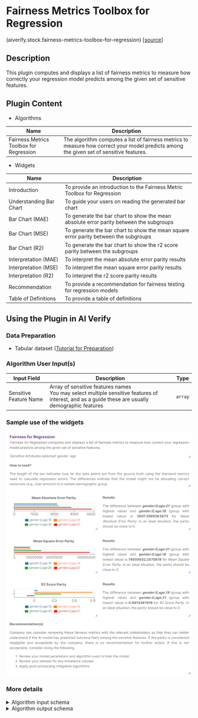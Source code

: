 # Fairness Metrics Toolbox for Regression
(aiverify.stock.fairness-metrics-toolbox-for-regression) [[source](https://github.com/IMDA-BTG/aiverify/tree/main/aiverify.stock.fairness-metrics-toolbox-for-regression)]

## Description

This plugin computes and displays a list of fairness metrics to measure how correctly your regression model predicts among the given set of sensitive features.



## Plugin Content
- Algorithms
  
| Name                                    | Description                                                                                                                             |
| --------------------------------------- | --------------------------------------------------------------------------------------------------------------------------------------- |
| Fairness Metrics Toolbox for Regression | The algorithm computes a list of fairness metrics to measure how correct your model predicts among the given set of sensitive features. |


- Widgets

| Name                    | Description                                                                            |
| ----------------------- | -------------------------------------------------------------------------------------- |
| Introduction            | To provide an introduction to the Fairness Metric Toolbox for Regression               |
| Understanding Bar Chart | To guide your users on reading the generated bar chart                                |
| Bar Chart (MAE)         | To generate the bar chart to show the mean absolute error parity between the subgroups |
| Bar Chart (MSE)         | To generate the bar chart to show the mean square error parity between the subgroups   |
| Bar Chart (R2)          | To generate the bar chart to show the r2 score parity between the subgroups            |
| Interpretation (MAE)    | To interpret the mean absolute error parity results                              |
| Interpretation (MSE)    | To interpret the mean square error parity results                                |
| Interpretation (R2)     | To interpret the r2 score parity results                                          |
| Recommendation          | To provide a recommendation for fairness testing for regression models                 |
| Table of Definitions    | To provide a table of definitions                                                      |

## Using the Plugin in AI Verify
### Data Preparation
- Tabular dataset ([Tutorial for Preparation](www.test.com))

### Algorithm User Input(s)

| Input Field            | Description                                                                                                                            |  Type   |
| ---------------------- | -------------------------------------------------------------------------------------------------------------------------------------- | :-----: |
| Sensitive Feature Name | Array of sensitive features names </br> You may select multiple sensitive features of interest, and as a guide these are usually demographic features | `array` |


### Sample use of the widgets

![FMTR sample](images/fmtr_sample.png)


### More details
<details>
<summary> Algorithm input schema </summary>

```json
{
    "title": "Algorithm Plugin Input Arguments",
    "description": "A schema for algorithm plugin input arguments",
    "type": "object",
    "required": [
        "sensitive_feature"
    ],
    "properties": {
        "sensitive_feature": {
            "title": "Sensitive Feature Names",
            "description": "Array of Sensitive Feature Names (e.g. Gender)",
            "type": "array",
            "items": {
                "type": "string"
            },
            "minItems": 1
        }
    }
}
```

</details>

<details>
<summary>Algorithm output schema </summary>

```json
{
    "title": "Algorithm Plugin Output Arguments",
    "description": "A schema for algorithm plugin output arguments",
    "type": "object",
    "required": ["results"],
    "minProperties": 1,
    "properties": {
        "results": {
            "type": "array",
            "minItems": 1,
            "title": "The results Schema",
            "items": {
                "type": "object",
                "properties": {
                    "mae": {
                        "type": "number"
                    },
                    "r2": {
                        "type": [
                            "number",
                            "null"
                        ]
                    },
                    "mse": {
                        "type": "number"
                    },
                    "subgroup": {
                        "type": "string"
                    }
                }
            }
        }, 
        "sensitive_feature":{
            "description":"Array of sensitive feature names",
            "type":"array",
            "minItems":1,
            "items":{
                "type":"string"
            }
        }
    }
}
```

</details>
